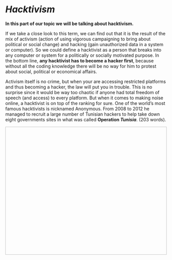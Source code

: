 # _Hacktivism_

**In this part of our topic we will be talking about hacktivism.**

If we take a close look to this term, we can find out that it is the result of the mix of activism (action of using vigorous campaigning to bring about political or social change) and hacking (gain unauthorized data in a system or computer). So we could define a hacktivist as a person that breaks into any computer or system for a politically or socially motivated purpose. In the bottom line, **any hacktivist has to become a hacker first**, because without all the coding knowledge there will be no way for him to protest about social, political or economical affairs. 

Activism itself is no crime, but when your are accessing restricted platforms and thus becoming a hacker, the law will put you in trouble. This is no surprise since it would be way too chaotic if anyone had total freedom of speech (and access) to every platform. But when it comes to making noise online, a hacktivist is on top of the ranking for sure. One of the world’s most famous hacktivists is nicknamed Anonymous. From 2008 to 2012 he managed to recruit a large number of Tunisian hackers to help take down eight governments sites in what was called **Operation _Tunisia_**. (203 words).

<center> <img src"https://betanews.com/wp-content/uploads/2014/05/Hacker.jpg" height="400" width="650"></center>



